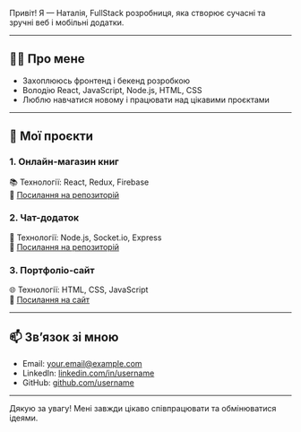 

Привіт! Я — Наталія, FullStack розробниця, яка створює сучасні та зручні веб і мобільні додатки.

---

## 👩‍💻 Про мене

- Захоплююсь фронтенд і бекенд розробкою
- Володію React, JavaScript, Node.js, HTML, CSS
- Люблю навчатися новому і працювати над цікавими проєктами

---

## 🚀 Мої проєкти

### 1. Онлайн-магазин книг  
📚 Технології: React, Redux, Firebase  
🔗 [Посилання на репозиторій](https://github.com/username/book-store)  

### 2. Чат-додаток  
💬 Технології: Node.js, Socket.io, Express  
🔗 [Посилання на репозиторій](https://github.com/username/chat-app)  

### 3. Портфоліо-сайт  
🌐 Технології: HTML, CSS, JavaScript  
🔗 [Посилання на сайт](https://username.github.io/portfolio)  

---

## 📫 Зв’язок зі мною

- Email: your.email@example.com  
- LinkedIn: [linkedin.com/in/username](https://linkedin.com/in/username)  
- GitHub: [github.com/username](https://github.com/username)  

---

Дякую за увагу! Мені завжди цікаво співпрацювати та обмінюватися ідеями.  
